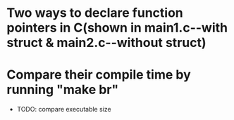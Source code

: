 # Two ways to declare function pointers in C(shown in main1.c--with struct & main2.c--without struct)

# Compare their compile time by running "make br"
* TODO: compare executable size
